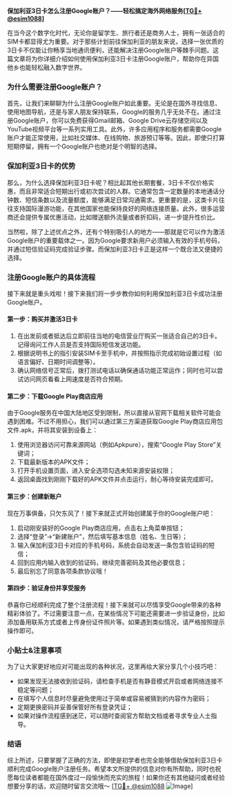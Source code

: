 **保加利亚3日卡怎么注册Google账户？——轻松搞定海外网络服务[[TG💪+ @esim1088](https://t.me/s/esim1088)]**

在当今这个数字化时代，无论你是留学生、旅行者还是商务人士，拥有一张适合的SIM卡都显得尤为重要。对于那些计划前往保加利亚的朋友来说，选择一张优质的3日卡不仅能让你畅享当地通讯便利，还能解决注册Google账户等棘手问题。这篇文章将为你详细介绍如何使用保加利亚3日卡注册Google账户，帮助你在异国他乡也能轻松融入数字世界。

### 为什么需要注册Google账户？

首先，让我们来聊聊为什么注册Google账户如此重要。无论是在国外寻找信息、使用地图导航，还是与家人朋友保持联系，Google的服务几乎无处不在。通过注册Google账户，你可以免费获得Gmail邮箱、Google Drive云存储空间以及YouTube视频平台等一系列实用工具。此外，许多应用程序和服务都需要Google账户才能正常使用，比如社交媒体、在线购物、旅游预订等等。因此，即使只打算短期停留，拥有一个Google账户也绝对是个明智的选择。

### 保加利亚3日卡的优势

那么，为什么选择保加利亚3日卡呢？相比起其他长期套餐，3日卡不仅价格实惠，而且非常适合短期出行或初次尝试的人群。它通常包含一定数量的本地通话分钟数、短信条数以及流量额度，能够满足日常沟通需求。更重要的是，这类卡片往往支持国际漫游功能，在其他国家也能保持良好的网络连接质量。此外，很多运营商还会提供专属优惠活动，比如赠送额外流量或者折扣码，进一步提升性价比。

当然啦，除了上述优点之外，还有个特别吸引人的地方——那就是它可以作为激活Google账户的重要载体之一。因为Google要求新用户必须输入有效的手机号码，并通过短信验证码完成验证步骤。而保加利亚3日卡正是这样一个既合法又便捷的选择。

### 注册Google账户的具体流程

接下来就是重头戏啦！接下来我们将一步步教你如何利用保加利亚3日卡成功注册Google账户。

#### 第一步：购买并激活3日卡

1. 在出发前或者抵达后立即前往当地的电信营业厅购买一张适合自己的3日卡。记得询问工作人员是否支持国际短信发送功能。
2. 根据说明书上的指引安装SIM卡至手机中，并按照指示完成初始设置过程（如语言偏好、日期时间调整等）。
3. 确认网络信号正常后，拨打测试电话以确保通话功能正常运作；同时也可以尝试访问网页看看上网速度是否符合预期。

#### 第二步：下载Google Play商店应用

由于Google服务在中国大陆地区受到限制，所以直接从官网下载相关软件可能会遇到困难。不过不用担心，我们可以通过第三方渠道获取Google Play商店应用包文件.apk，并将其安装到设备上：

1. 使用浏览器访问可靠来源网站（例如Apkpure），搜索“Google Play Store”关键词；
2. 下载最新版本的APK文件；
3. 打开手机设置页面，进入安全选项勾选未知来源安装权限；
4. 返回桌面找到刚刚下载好的APK文件并点击运行，耐心等待安装完成即可。

#### 第三步：创建新账户

现在万事俱备，只欠东风了！接下来就正式开始创建属于你的Google账户吧：

1. 启动刚安装好的Google Play商店应用，点击右上角菜单按钮；
2. 选择“登录”->“新建账户”，然后填写基本信息（姓名、生日等）；
3. 输入保加利亚3日卡对应的手机号码，系统会自动发送一条包含验证码的短信；
4. 回到应用内输入收到的验证码，继续完善密码及其他必要信息；
5. 最后别忘了同意各项条款协议哦！

#### 第四步：验证身份并享受服务

恭喜你已经顺利完成了整个注册流程！接下来就可以尽情享受Google带来的各种精彩体验了。不过需要注意一点，在某些情况下可能还需要进一步验证身份，比如添加备用联系方式或者上传身份证件照片等。如果遇到类似情况，请严格按照提示操作即可。

### 小贴士&注意事项

为了让大家更好地应对可能出现的各种状况，这里再给大家分享几个小技巧吧：

- 如果发现无法接收到验证码，请检查手机是否有静音模式开启或者网络连接不稳定等问题；
- 在填写个人信息时尽量避免使用过于简单或容易被猜到的内容作为密码；
- 定期更换密码并妥善保管好所有登录凭证；
- 如果对操作流程感到迷茫，可以随时查阅官方帮助文档或者寻求专业人士指导。

### 结语

综上所述，只要掌握了正确的方法，即使是初学者也完全能够借助保加利亚3日卡顺利完成Google账户注册任务。希望本文所提供的信息对你有所帮助，同时也祝愿每位读者都能在国外度过一段愉快而充实的旅程！如果你还有其他疑问或者经验想要分享的话，欢迎随时留言交流哦～ [[TG💪+ @esim1088](https://t.me/s/esim1088) ![Image](https://i.postimg.cc/4NQfJmqS/Snipaste-2025-05-13-00-14-12.png)]